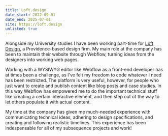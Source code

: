 ```yaml
---
title: Loft.design
date_start: 2022-09-01
date_end: 2025-07-01
site: https://loft.design
unlisted: true
---
```

Alongside my University studies I have been working part-time for [Loft Design](https://loft.design), a Providence-based design firm. My main role at the company has been to maintain their website through Webflow, turning ideas from the designers into working web pages.

Working with a WYSIWYG editor like Webflow as a front-end developer has at times been a challenge, as I've felt my freedom to code whatever I need has been restricted. The platform is very useful, however, for people who just want to create and publish content like blog posts and case studies. In this way Webflow has empowered me to do the important technical stuff like creating a certain interactive element, and then step out of the way to let others populate it with actual content.

My time at the company has given me much-needed experience with communicating technical ideas, adhering to design specifications, and creating and following realistic timelines. This experience has been indespensable for all of my subsequence projects and work!
